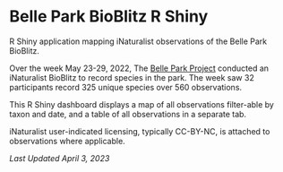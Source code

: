 # Belle Park BioBlitz R Shiny
R Shiny application mapping iNaturalist observations of the Belle Park BioBlitz.

Over the week May 23-29, 2022, The [Belle Park Project](https://belleparkproject.com/events/bioblitz) conducted an iNaturalist BioBlitz to record species in the park. The week saw 32 participants record 325 unique species over 560 observations.

This R Shiny dashboard displays a map of all observations filter-able by taxon and date, and a table of all observations in a separate tab.

iNaturalist user-indicated licensing, typically CC-BY-NC, is attached to observations where applicable.

*Last Updated April 3, 2023*
